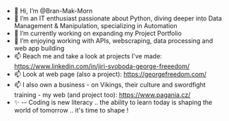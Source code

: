 - 👋 Hi, I’m @Bran-Mak-Morn
- 👀 I’m an IT enthusiast passionate about Python, diving deeper into Data Management & Manipulation, specializing in Automation
- 🌱 I’m currently working on expanding my Project Portfolio
- 💞️ I’m enjoying working with APIs, webscraping, data processing and web app building 
- 📫 Reach me and take a look at projects I've made: https://www.linkedin.com/in/jiri-svoboda-george-freeedom/
- 📫 Look at web page (also a project): https://georgefreedom.com/
- 📫 I also own a business - on Vikings, their culture and swordfight training - my web (and project too): https://www.pagania.cz/
- :sparkles: 
--
Coding is new literacy .. the ability to learn today is shaping the world of tomorrow .. it's time to shape !
<!---
Bran-Mak-Morn/Bran-Mak-Morn is a ✨ special ✨ repository because its `README.md` (this file) appears on your GitHub profile.
You can click the Preview link to take a look at your changes.
--->
